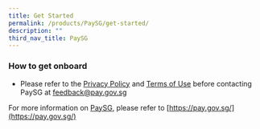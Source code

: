 ```yaml
---
title: Get Started
permalink: /products/PaySG/get-started/
description: ""
third_nav_title: PaySG
---
```

### **How to get onboard**
* Please refer to the [Privacy Policy](https://pay.gov.sg/privacy) and [Terms of Use](https://pay.gov.sg/terms) before contacting PaySG at feedback@pay.gov.sg


For more information on [PaySG](https://pay.gov.sg/), please refer to [https://pay.gov.sg/](https://pay.gov.sg/)